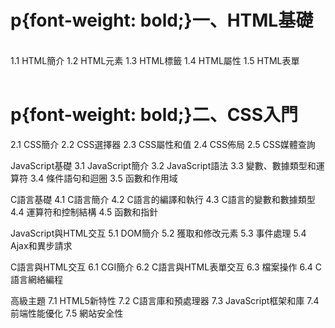 <h1>p{font-weight: bold;}一、HTML基礎</h1>
<br>
<table>
<tr>
1.1 HTML簡介
1.2 HTML元素
1.3 HTML標籤
1.4 HTML屬性
1.5 HTML表單
</tr>
</table>


<h1>p{font-weight: bold;}二、CSS入門</h1>
2.1 CSS簡介
2.2 CSS選擇器
2.3 CSS屬性和值
2.4 CSS佈局
2.5 CSS媒體查詢

JavaScript基礎
3.1 JavaScript簡介
3.2 JavaScript語法
3.3 變數、數據類型和運算符
3.4 條件語句和迴圈
3.5 函數和作用域

C語言基礎
4.1 C語言簡介
4.2 C語言的編譯和執行
4.3 C語言的變數和數據類型
4.4 運算符和控制結構
4.5 函數和指針

JavaScript與HTML交互
5.1 DOM簡介
5.2 獲取和修改元素
5.3 事件處理
5.4 Ajax和異步請求

C語言與HTML交互
6.1 CGI簡介
6.2 C語言與HTML表單交互
6.3 檔案操作
6.4 C語言網絡編程

高級主題
7.1 HTML5新特性
7.2 C語言庫和預處理器
7.3 JavaScript框架和庫
7.4 前端性能優化
7.5 網站安全性